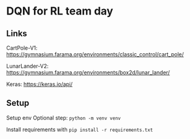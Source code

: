# DQN for RL team day

## Links
CartPole-V1: https://gymnasium.farama.org/environments/classic_control/cart_pole/

LunarLander-V2: https://gymnasium.farama.org/environments/box2d/lunar_lander/

Keras: https://keras.io/api/

## Setup
Setup env
Optional step:
```python -m venv venv```

Install requirements with 
```pip install -r requirements.txt```
